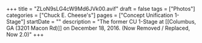 +++
title = "ZLoN9sLG4cW9Md6JVk00.avif"
draft = false
tags = ["Photos"]
categories = ["Chuck E. Cheese's"]
pages = ["Concept Unification 1-Stage"]
startDate = ""
description = "The former CU 1-Stage at [[Columbus, GA (3201 Macon Rd)]] on December 18, 2016. (Now Removed / Replaced, Now 2.0)"
+++
